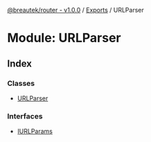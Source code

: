 [@breautek/router - v1.0.0](../README.md) / [Exports](../modules.md) / URLParser

# Module: URLParser

## Index

### Classes

* [URLParser](../classes/urlparser.urlparser-1.md)

### Interfaces

* [IURLParams](../interfaces/urlparser.iurlparams.md)
